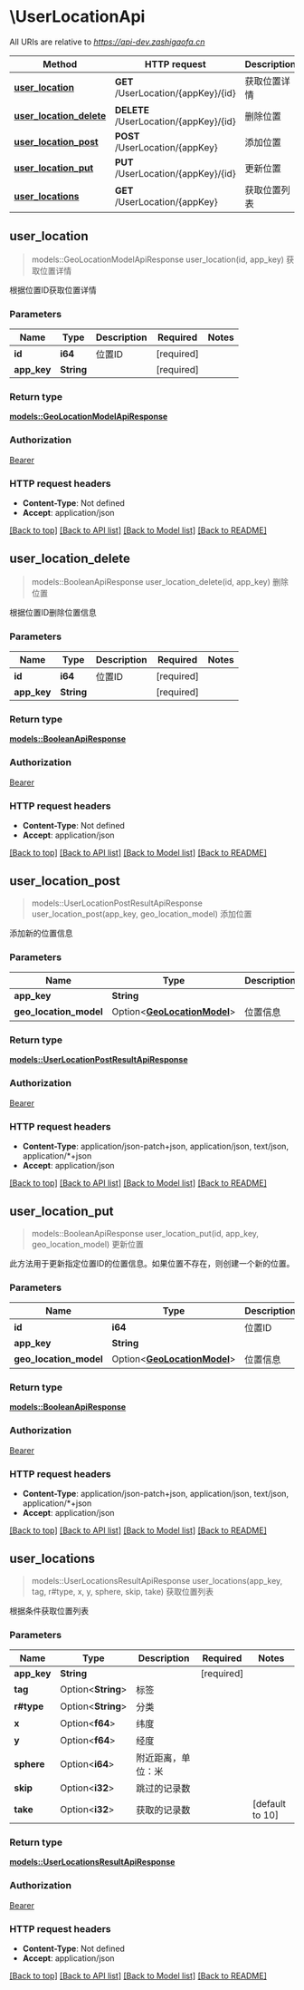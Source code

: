 # \UserLocationApi

All URIs are relative to *https://api-dev.zashigaofa.cn*

Method | HTTP request | Description
------------- | ------------- | -------------
[**user_location**](UserLocationApi.md#user_location) | **GET** /UserLocation/{appKey}/{id} | 获取位置详情
[**user_location_delete**](UserLocationApi.md#user_location_delete) | **DELETE** /UserLocation/{appKey}/{id} | 删除位置
[**user_location_post**](UserLocationApi.md#user_location_post) | **POST** /UserLocation/{appKey} | 添加位置
[**user_location_put**](UserLocationApi.md#user_location_put) | **PUT** /UserLocation/{appKey}/{id} | 更新位置
[**user_locations**](UserLocationApi.md#user_locations) | **GET** /UserLocation/{appKey} | 获取位置列表



## user_location

> models::GeoLocationModelApiResponse user_location(id, app_key)
获取位置详情

根据位置ID获取位置详情

### Parameters


Name | Type | Description  | Required | Notes
------------- | ------------- | ------------- | ------------- | -------------
**id** | **i64** | 位置ID | [required] |
**app_key** | **String** |  | [required] |

### Return type

[**models::GeoLocationModelApiResponse**](GeoLocationModelApiResponse.md)

### Authorization

[Bearer](../README.md#Bearer)

### HTTP request headers

- **Content-Type**: Not defined
- **Accept**: application/json

[[Back to top]](#) [[Back to API list]](../README.md#documentation-for-api-endpoints) [[Back to Model list]](../README.md#documentation-for-models) [[Back to README]](../README.md)


## user_location_delete

> models::BooleanApiResponse user_location_delete(id, app_key)
删除位置

根据位置ID删除位置信息

### Parameters


Name | Type | Description  | Required | Notes
------------- | ------------- | ------------- | ------------- | -------------
**id** | **i64** | 位置ID | [required] |
**app_key** | **String** |  | [required] |

### Return type

[**models::BooleanApiResponse**](BooleanApiResponse.md)

### Authorization

[Bearer](../README.md#Bearer)

### HTTP request headers

- **Content-Type**: Not defined
- **Accept**: application/json

[[Back to top]](#) [[Back to API list]](../README.md#documentation-for-api-endpoints) [[Back to Model list]](../README.md#documentation-for-models) [[Back to README]](../README.md)


## user_location_post

> models::UserLocationPostResultApiResponse user_location_post(app_key, geo_location_model)
添加位置

添加新的位置信息

### Parameters


Name | Type | Description  | Required | Notes
------------- | ------------- | ------------- | ------------- | -------------
**app_key** | **String** |  | [required] |
**geo_location_model** | Option<[**GeoLocationModel**](GeoLocationModel.md)> | 位置信息 |  |

### Return type

[**models::UserLocationPostResultApiResponse**](UserLocationPostResultApiResponse.md)

### Authorization

[Bearer](../README.md#Bearer)

### HTTP request headers

- **Content-Type**: application/json-patch+json, application/json, text/json, application/*+json
- **Accept**: application/json

[[Back to top]](#) [[Back to API list]](../README.md#documentation-for-api-endpoints) [[Back to Model list]](../README.md#documentation-for-models) [[Back to README]](../README.md)


## user_location_put

> models::BooleanApiResponse user_location_put(id, app_key, geo_location_model)
更新位置

此方法用于更新指定位置ID的位置信息。如果位置不存在，则创建一个新的位置。

### Parameters


Name | Type | Description  | Required | Notes
------------- | ------------- | ------------- | ------------- | -------------
**id** | **i64** | 位置ID | [required] |
**app_key** | **String** |  | [required] |
**geo_location_model** | Option<[**GeoLocationModel**](GeoLocationModel.md)> | 位置信息 |  |

### Return type

[**models::BooleanApiResponse**](BooleanApiResponse.md)

### Authorization

[Bearer](../README.md#Bearer)

### HTTP request headers

- **Content-Type**: application/json-patch+json, application/json, text/json, application/*+json
- **Accept**: application/json

[[Back to top]](#) [[Back to API list]](../README.md#documentation-for-api-endpoints) [[Back to Model list]](../README.md#documentation-for-models) [[Back to README]](../README.md)


## user_locations

> models::UserLocationsResultApiResponse user_locations(app_key, tag, r#type, x, y, sphere, skip, take)
获取位置列表

根据条件获取位置列表

### Parameters


Name | Type | Description  | Required | Notes
------------- | ------------- | ------------- | ------------- | -------------
**app_key** | **String** |  | [required] |
**tag** | Option<**String**> | 标签 |  |
**r#type** | Option<**String**> | 分类 |  |
**x** | Option<**f64**> | 纬度 |  |
**y** | Option<**f64**> | 经度 |  |
**sphere** | Option<**i64**> | 附近距离，单位：米 |  |
**skip** | Option<**i32**> | 跳过的记录数 |  |
**take** | Option<**i32**> | 获取的记录数 |  |[default to 10]

### Return type

[**models::UserLocationsResultApiResponse**](UserLocationsResultApiResponse.md)

### Authorization

[Bearer](../README.md#Bearer)

### HTTP request headers

- **Content-Type**: Not defined
- **Accept**: application/json

[[Back to top]](#) [[Back to API list]](../README.md#documentation-for-api-endpoints) [[Back to Model list]](../README.md#documentation-for-models) [[Back to README]](../README.md)


